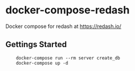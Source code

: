 # docker-compose-redash
Docker compose for redash at https://redash.io/

## Gettings Started
```
    docker-compose run --rm server create_db
    docker-compose up -d
```

